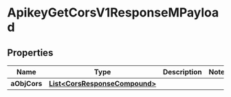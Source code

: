 

# ApikeyGetCorsV1ResponseMPayload

## Properties

Name | Type | Description | Notes
------------ | ------------- | ------------- | -------------
**aObjCors** | [**List&lt;CorsResponseCompound&gt;**](CorsResponseCompound.md) |  | 




